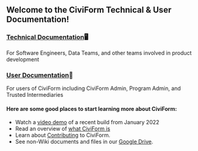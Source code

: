 ## Welcome to the CiviForm Technical & User Documentation!

### [Technical Documentation](https://github.com/seattle-uat/civiform/wiki/Technical-Documentation)🖥️ 
For Software Engineers, Data Teams, and other teams involved in product development
### [User Documentation](https://github.com/seattle-uat/civiform/wiki/User-Documentation)🙋 
For users of CiviForm including CiviForm Admin, Program Admin, and Trusted Intermediaries


#### Here are some good places to start learning more about CiviForm:
* Watch a [video demo](https://youtu.be/AIYZEd5WAcU?t=87) of a recent build from January 2022
* Read an overview of [what CiviForm is](https://github.com/seattle-uat/civiform/wiki/What-is-CiviForm%3F)
* Learn about [Contributing](https://github.com/seattle-uat/civiform/wiki/Contributing) to CiviForm.
* See non-Wiki documents and files in our [Google Drive](https://drive.google.com/drive/folders/1_uVkq1uOD14p19DvQzbXs2s0XhSOQjgF?usp=sharing).

